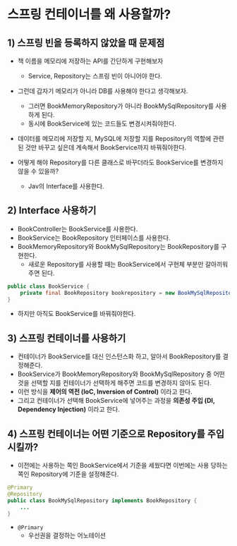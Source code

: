 # 스프링 컨테이너를 왜 사용할까?
## 1) 스프링 빈을 등록하지 않았을 때 문제점
- 책 이름을 메모리에 저장하는 API를 간단하게 구현해보자
	- Service, Repository는 스프링 빈이 아니어야 한다.
- 그런데 갑자기 메모리가 아니라 DB를 사용해야 한다고 생각해보자.
	- 그러면 BookMemoryRepository가 아니라 BookMySqlRepository를 사용하게 된다.
	- 동시에 BookService에 있는 코드들도 변경시켜줘야한다.

- 데이터를 메모리에 저장할 지, MySQL에 저장할 지를 Repository의 역할에 관련된 것만 바꾸고 싶은데 계속해서 BookService까지 바꿔줘야한다.
- 어떻게 해야 Repository를 다른 클래스로 바꾸더라도 BookService를 변경하지 않을 수 있을까?
	- Jav의 Interface를 사용한다.

## 2) Interface 사용하기
- BookController는 BookService를 사용한다.
- BookService는 BookRepository 인터페이스를 사용한다.
- BookMemoryRepository와 BookMySqlRepository는 BookRepository를 구현한다.
	- 새로운 Repository를 사용할 때는 BookService에서 구현체 부분만 갈아끼워주면 된다.
```java
public class BookService {
	private final BookRepository bookrepository = new BookMySqlRepository(); // new BookMemoryRepository();
}
```
- 하지만 아직도 BookService를 바꿔줘야한다.

## 3) 스프링 컨테이너를 사용하기
- 컨테이너가 BookService를 대신 인스턴스화 하고, 알아서 BookRepository를 결정해준다.
- BookService가 BookMemoryRepository와 BookMySqlRepository 중 어떤것을 선택할 지를 컨테이너가 선택하게 해주면 코드를 변경하지 않아도 된다.
- 이런 방식을 **제어의 역전 (IoC, Inversion of Control)** 이라고 한다.
- 그리고 컨테이너가 선택해 BookService에 넣어주는 과정을 **의존성 주입 (DI, Dependency Injection)** 이라고 한다.

## 4) 스프링 컨테이너는 어떤 기준으로 Repository를 주입시킬까?
- 이전에는 사용하는 쪽인 BookService에서 기준을 세웠다면 이번에는 사용 당하는 쪽인 Repository에 기준을 설정해준다.
```java
@Primary
@Repository
public class BookMySqlRepository implements BookRepository {
	...
}
```
- `@Primary`
	- 우선권을 결정하는 어노테이션